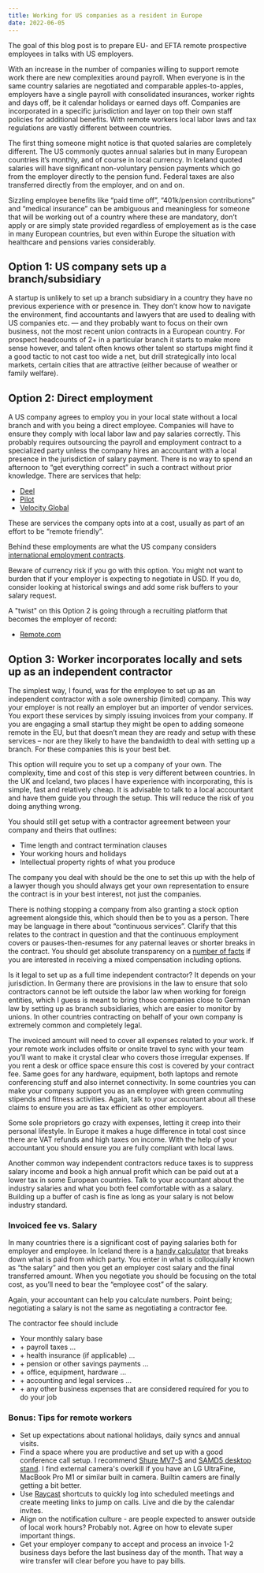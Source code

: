 ```yaml
---
title: Working for US companies as a resident in Europe
date: 2022-06-05
---
```


The goal of this blog post is to prepare EU- and EFTA remote prospective employees in talks with US
employers.

With an increase in the number of companies willing to support remote work there are new
complexities around payroll. When everyone is in the same country salaries are negotiated and
comparable apples-to-apples, employers have a single payroll with consolidated insurances, worker
rights and days off, be it calendar holidays or earned days off. Companies are incorporated in a
specific jurisdiction and layer on top their own staff policies for additional benefits. With remote
workers local labor laws and tax regulations are vastly different between countries.

The first thing someone might notice is that quoted salaries are completely different. The US
commonly quotes annual salaries but in many European countries it’s monthly, and of course in local
currency. In Iceland quoted salaries will have significant non-voluntary pension payments which go
from the employer directly to the pension fund. Federal taxes are also transferred directly from the
employer, and on and on.

Sizzling employee benefits like “paid time off”, “401k/pension contributions” and “medical
insurance” can be ambiguous and meaningless for someone that will be working out of a country where
these are mandatory, don’t apply or are simply state provided regardless of employement as is the
case in many European countries, but even within Europe the situation with healthcare and pensions
varies considerably.

## Option 1: US company sets up a branch/subsidiary

A startup is unlikely to set up a branch subsidiary in a country they have no previous experience
with or presence in. They don’t know how to navigate the environment, find accountants and lawyers
that are used to dealing with US companies etc. — and they probably want to focus on their own
business, not the most recent union contracts in a European country. For prospect headcounts of 2+
in a particular branch it starts to make more sense however, and talent often knows other talent so
startups might find it a good tactic to not cast too wide a net, but drill strategically into local
markets, certain cities that are attractive (either because of weather or family welfare).

## Option 2: Direct employment

A US company agrees to employ you in your local state without a local branch and with you being a
direct employee. Companies will have to ensure they comply with local labor law and pay salaries
correctly. This probably requires outsourcing the payroll and employment contract to a specialized
party unless the company hires an accountant with a local presence in the jurisdiction of salary
payment. There is no way to spend an afternoon to “get everything correct” in such a contract
without prior knowledge. There are services that help:

- [Deel](https://www.letsdeel.com/)
- [Pilot](https://pilot.co)
- [Velocity Global](https://velocityglobal.com)

These are services the company opts into at a cost, usually as part of an effort to be “remote
friendly”.

Behind these employments are what the US company considers
[international employment contracts](https://www.letsdeel.com/blog/international-employment-contracts).

Beware of currency risk if you go with this option. You might not want to burden that if your
employer is expecting to negotiate in USD. If you do, consider looking at historical swings and add
some risk buffers to your salary request.

A "twist" on this Option 2 is going through a recruiting platform that becomes the employer of
record:

- [Remote.com](https://remote.com)

## Option 3: Worker incorporates locally and sets up as an independent contractor

The simplest way, I found, was for the employee to set up as an independent contractor with a sole
ownership (limited) company. This way your employer is not really an employer but an importer of
vendor services. You export these services by simply issuing invoices from your company. If you are
engaging a small startup they might be open to adding someone remote in the EU, but that doesn’t
mean they are ready and setup with these services – nor are they likely to have the bandwidth to
deal with setting up a branch. For these companies this is your best bet.

This option will require you to set up a company of your own. The complexity, time and cost of this
step is very different between countries. In the UK and Iceland, two places I have experience with
incorporating, this is simple, fast and relatively cheap. It is advisable to talk to a local
accountant and have them guide you through the setup. This will reduce the risk of you doing
anything wrong.

You should still get setup with a contractor agreement between your company and theirs that
outlines:

- Time length and contract termination clauses
- Your working hours and holidays
- Intellectual property rights of what you produce

The company you deal with should be the one to set this up with the help of a lawyer though you
should always get your own representation to ensure the contract is in your best interest, not just
the companies.

There is nothing stopping a company from also granting a stock option agreement alongside this,
which should then be to you as a person. There may be language in there about “continuous services”.
Clarify that this relates to the contract in question and that the continuous employment covers or
pauses-then-resumes for any paternal leaves or shorter breaks in the contract. You should get
absolute transparency on a
[number of facts](https://www.holloway.com/g/equity-compensation/sections/questions-candidates-can-ask)
if you are interested in receiving a mixed compensation including options.

Is it legal to set up as a full time independent contractor? It depends on your jurisdiction. In
Germany there are provisions in the law to ensure that solo contractors cannot be left outside the
labor law when working for foreign entities, which I guess is meant to bring those companies close
to German law by setting up as branch subsidiaries, which are easier to monitor by unions. In other
countries contracting on behalf of your own company is extremely common and completely legal.

The invoiced amount will need to cover all expenses related to your work. If your remote work
includes offsite or onsite travel to sync with your team you’ll want to make it crystal clear who
covers those irregular expenses. If you rent a desk or office space ensure this cost is covered by
your contract fee. Same goes for any hardware, equipment, both laptops and remote conferencing stuff
and also internet connectivity. In some countries you can make your company support you as an
employee with green commuting stipends and fitness activities. Again, talk to your accountant about
all these claims to ensure you are as tax efficient as other employers.

Some sole proprietors go crazy with expenses, letting it creep into their personal lifestyle. In
Europe it makes a huge difference in total cost since there are VAT refunds and high taxes on
income. With the help of your accountant you should ensure you are fully compliant with local laws.

Another common way independent contractors reduce taxes is to suppress salary income and book a high
annual profit which can be paid out at a lower tax in some European countries. Talk to your
accountant about the industry salaries and what you both feel comfortable with as a salary. Building
up a buffer of cash is fine as long as your salary is not below industry standard.

### Invoiced fee vs. Salary

In many countries there is a significant cost of paying salaries both for employer and employee. In
Iceland there is a [handy calculator](https://virtus.is/reiknivel) that breaks down what is paid
from which party. You enter in what is colloquially known as “the salary” and then you get an
employer cost salary and the final transferred amount. When you negotiate you should be focusing on
the total cost, as you’ll need to bear the “employee cost” of the salary.

Again, your accountant can help you calculate numbers. Point being; negotiating a salary is not the
same as negotiating a contractor fee.

The contractor fee should include

- Your monthly salary base
- \+ payroll taxes …
- \+ health insurance (if applicable) …
- \+ pension or other savings payments …
- \+ office, equipment, hardware …
- \+ accounting and legal services …
- \+ any other business expenses that are considered required for you to do your job

### Bonus: Tips for remote workers

- Set up expectations about national holidays, daily syncs and annual visits.
- Find a space where you are productive and set up with a good conference call setup. I recommend
  [Shure MV7-S](https://www.amazon.de/-/en/gp/product/B08G7JN6J7/ref=ppx_yo_dt_b_asin_title_o00_s00?ie=UTF8&th=1)
  and
  [SAMD5 desktop stand](https://www.amazon.co.uk/Samson-SAMD5-Desktop-Microphone-Stand/dp/B000MYIIRG).
  I find external camera's overkill if you have an LG UltraFine, MacBook Pro M1 or similar built in
  camera. Builtin camers are finally getting a bit better.
- Use [Raycast](./tools) shortcuts to quickly log into scheduled meetings and create meeting links
  to jump on calls. Live and die by the calendar invites.
- Align on the notification culture - are people expected to answer outside of local work hours?
  Probably not. Agree on how to elevate super important things.
- Get your employer company to accept and process an invoice 1-2 business days before the last
  business day of the month. That way a wire transfer will clear before you have to pay bills.
